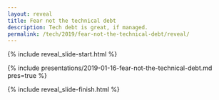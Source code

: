 ```yaml
---
layout: reveal
title: Fear not the technical debt
description: Tech debt is great, if managed. 
permalink: /tech/2019/fear-not-the-technical-debt/reveal/
---
```


{% include reveal_slide-start.html %}

{% include presentations/2019-01-16-fear-not-the-technical-debt.md pres=true %}

{% include reveal_slide-finish.html %}
